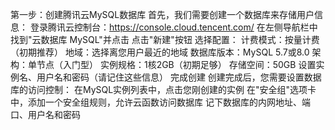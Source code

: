 第一步：创建腾讯云MySQL数据库
首先，我们需要创建一个数据库来存储用户信息：
登录腾讯云控制台：https://console.cloud.tencent.com/
在左侧导航栏中找到"云数据库 MySQL"并点击
点击"新建"按钮
选择配置：
计费模式：按量计费（初期推荐）
地域：选择离您用户最近的地域
数据库版本：MySQL 5.7或8.0
架构：单节点（入门型）
实例规格：1核2GB（初期足够）
存储空间：50GB
设置实例名、用户名和密码（请记住这些信息）
完成创建
创建完成后，您需要设置数据库的访问控制：
在MySQL实例列表中，点击您刚创建的实例
在"安全组"选项卡中，添加一个安全组规则，允许云函数访问数据库
记下数据库的内网地址、端口、用户名和密码